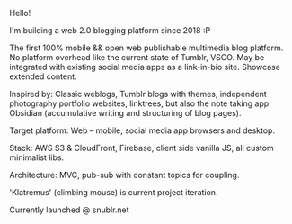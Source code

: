 Hello!

I'm building a web 2.0 blogging platform since 2018 :P 

The first 100% mobile && open web publishable multimedia blog platform. No platform overhead like the current state of Tumblr, VSCO. May be integrated with existing social media apps as a link-in-bio site. Showcase extended content. 

Inspired by: Classic weblogs, Tumblr blogs with themes, independent photography portfolio websites, linktrees, but also the note taking app Obsidian (accumulative writing and structuring of blog pages). 


Target platform: Web – mobile, social media app browsers and desktop. 

Stack: AWS S3 & CloudFront, Firebase, client side vanilla JS, all custom minimalist libs.


Architecture: MVC, pub-sub with constant topics for coupling. 

'Klatremus' (climbing mouse) is current project iteration.

Currently launched @ snublr.net
